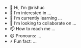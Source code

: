 - 👋 Hi, I’m @rishuc
- 👀 I’m interested in ...
- 🌱 I’m currently learning ...
- 💞️ I’m looking to collaborate on ...
- 📫 How to reach me ...
- 😄 Pronouns: ...
- ⚡ Fun fact: ...


<!---
rishuc/rishuc is a ✨ special ✨ repository because its `README.md` (this file) appears on your GitHub profile.
You can click the Preview link to take a look at your changes.
--->
